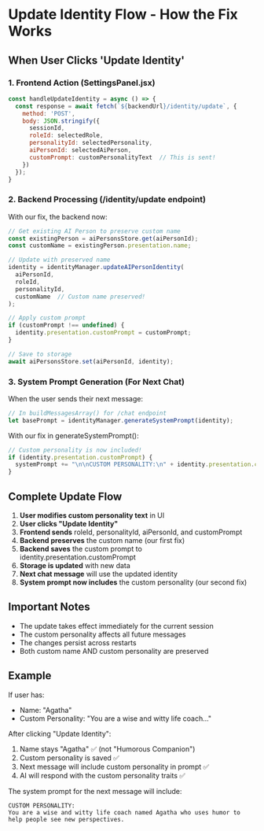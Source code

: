 # Update Identity Flow - How the Fix Works

## When User Clicks 'Update Identity'

### 1. Frontend Action (SettingsPanel.jsx)
```javascript
const handleUpdateIdentity = async () => {
  const response = await fetch(`${backendUrl}/identity/update`, {
    method: 'POST',
    body: JSON.stringify({
      sessionId,
      roleId: selectedRole,
      personalityId: selectedPersonality,
      aiPersonId: selectedAiPerson,
      customPrompt: customPersonalityText  // This is sent!
    })
  });
}
```

### 2. Backend Processing (/identity/update endpoint)
With our fix, the backend now:
```javascript
// Get existing AI Person to preserve custom name
const existingPerson = aiPersonsStore.get(aiPersonId);
const customName = existingPerson.presentation.name;

// Update with preserved name
identity = identityManager.updateAIPersonIdentity(
  aiPersonId, 
  roleId, 
  personalityId, 
  customName  // Custom name preserved!
);

// Apply custom prompt
if (customPrompt !== undefined) {
  identity.presentation.customPrompt = customPrompt;
}

// Save to storage
await aiPersonsStore.set(aiPersonId, identity);
```

### 3. System Prompt Generation (For Next Chat)
When the user sends their next message:
```javascript
// In buildMessagesArray() for /chat endpoint
let basePrompt = identityManager.generateSystemPrompt(identity);
```

With our fix in generateSystemPrompt():
```javascript
// Custom personality is now included!
if (identity.presentation.customPrompt) {
  systemPrompt += "\n\nCUSTOM PERSONALITY:\n" + identity.presentation.customPrompt;
}
```

## Complete Update Flow

1. **User modifies custom personality text** in UI
2. **User clicks "Update Identity"**
3. **Frontend sends** roleId, personalityId, aiPersonId, and customPrompt
4. **Backend preserves** the custom name (our first fix)
5. **Backend saves** the custom prompt to identity.presentation.customPrompt
6. **Storage is updated** with new data
7. **Next chat message** will use the updated identity
8. **System prompt now includes** the custom personality (our second fix)

## Important Notes

- The update takes effect immediately for the current session
- The custom personality affects all future messages
- The changes persist across restarts
- Both custom name AND custom personality are preserved

## Example

If user has:
- Name: "Agatha"
- Custom Personality: "You are a wise and witty life coach..."

After clicking "Update Identity":
1. Name stays "Agatha" ✅ (not "Humorous Companion")
2. Custom personality is saved ✅
3. Next message will include custom personality in prompt ✅
4. AI will respond with the custom personality traits ✅

The system prompt for the next message will include:
```
CUSTOM PERSONALITY:
You are a wise and witty life coach named Agatha who uses humor to help people see new perspectives.
